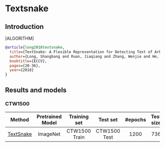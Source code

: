 # Textsnake

## Introduction

[ALGORITHM]

```bibtex
@article{long2018textsnake,
  title={TextSnake: A Flexible Representation for Detecting Text of Arbitrary Shapes},
  author={Long, Shangbang and Ruan, Jiaqiang and Zhang, Wenjie and He, Xin and Wu, Wenhao and Yao, Cong},
  booktitle={ECCV},
  pages={20-36},
  year={2018}
}
```

## Results and models

### CTW1500

|                                    Method                                      | Pretrained Model | Training set  |   Test set   | #epochs | Test size | Recall | Precision | Hmean |       Download        |
| :----------------------------------------------------------------------------: | :--------------: | :-----------: | :----------: | :-----: | :-------: | :----: | :-------: | :---: | :-------------------: |
| [TextSnake](/configs/textdet/textsnake/textsnake_r50_fpn_unet_600e_ctw1500.py) |     ImageNet     | CTW1500 Train | CTW1500 Test |  1200   |    736    | 0.795  |   0.840   | 0.817 | [model](https://download.openmmlab.com/mmocr/textdet/textsnake/textsnake_r50_fpn_unet_1200e_ctw1500-27f65b64.pth) &#124; [config](https://download.openmmlab.com/mmocr/textdet/textsnake/textsnake_r50_fpn_unet_1200e_ctw1500.py) |
